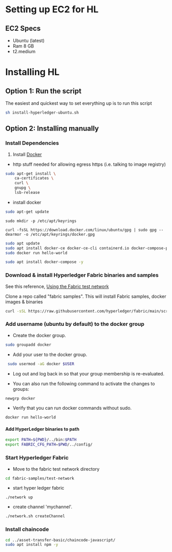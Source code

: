 # Setting up EC2 for HL

## EC2 Specs
- Ubuntu (latest)
- Ram 8 GB
- t2.medium

# Installing HL
## Option 1: Run the script 
The easiest and quickest way to set everything up is to run this script 
```bash
sh install-hyperledger-ubuntu.sh 
```

## Option 2: Installing manually

### Install Dependencies 

1. Install [Docker](https://docs.docker.com/get-docker/)

- http stuff needed for allowing egress https (i.e. talking to image registry)
```bash
sudo apt-get install \
    ca-certificates \
    curl \
    gnupg \
    lsb-release
```

- install docker

```bash
sudo apt-get update
```
```
sudo mkdir -p /etc/apt/keyrings
```
```
curl -fsSL https://download.docker.com/linux/ubuntu/gpg | sudo gpg --dearmor -o /etc/apt/keyrings/docker.gpg
```

```bash
sudo apt update
sudo apt install docker-ce docker-ce-cli containerd.io docker-compose-plugin -y
sudo docker run hello-world

sudo apt install docker-compose -y
```

### Download & install Hyperledger Fabric binaries and samples

See this reference, [Using the Fabric test network](https://hyperledger-fabric.readthedocs.io/en/release-2.5/test_network.html)

Clone a repo called "fabric samples". This will install Fabric samples, docker images & binaries

```bash
curl -sSL https://raw.githubusercontent.com/hyperledger/fabric/main/scripts/bootstrap.sh | bash -s
```


### Add username (ubuntu by default) to the docker group

- Create the docker group.

```bash
sudo groupadd docker
```

- Add your user to the docker group.

```bash
 sudo usermod -aG docker $USER
```

- Log out and log back in so that your group membership is re-evaluated.

- You can also run the following command to activate the changes to groups:

```bash
newgrp docker
```

- Verify that you can run docker commands without sudo.

``` bash
docker run hello-world
```

#### Add HyperLedger binaries to path
```bash
export PATH=${PWD}/../bin:$PATH
export FABRIC_CFG_PATH=$PWD/../config/
```

### Start Hyperledger Fabric
- Move to the fabric test network directory

```bash
cd fabric-samples/test-network
```

- start hyper ledger fabric 

```
./network up 
```

- create channel 'mychannel'. 

```bash 
./network.sh createChannel
```

### Install chaincode

```bash
cd ../asset-transfer-basic/chaincode-javascript/
sudo apt install npm -y
```






